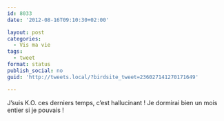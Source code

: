 ```yaml
---
id: 8033
date: '2012-08-16T09:10:30+02:00'

layout: post
categories:
  - Vis ma vie
tags:
  - tweet
format: status
publish_social: no
guid: 'http://tweets.local/?birdsite_tweet=236027141270171649'

---
```


J’suis K.O. ces derniers temps, c’est hallucinant ! Je dormirai bien un mois entier si je pouvais !